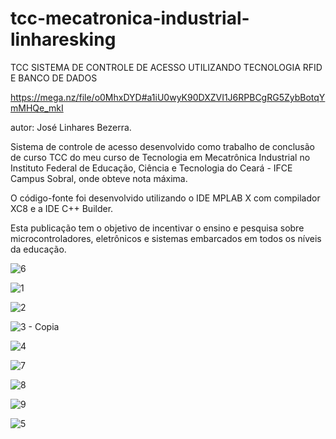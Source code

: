 # tcc-mecatronica-industrial-linharesking
TCC SISTEMA DE CONTROLE DE ACESSO UTILIZANDO TECNOLOGIA RFID E BANCO DE DADOS

https://mega.nz/file/o0MhxDYD#a1iU0wyK90DXZVI1J6RPBCgRG5ZybBotqYmMHQe_mkI

autor: José Linhares Bezerra.

Sistema de controle de acesso desenvolvido como trabalho de conclusão de curso TCC do meu curso de Tecnologia em Mecatrônica Industrial no Instituto Federal de Educação, Ciência e Tecnologia do Ceará - IFCE Campus Sobral, onde obteve nota máxima.

O código-fonte foi desenvolvido utilizando o IDE MPLAB X com compilador XC8 e a IDE C++ Builder.

Esta publicação tem o objetivo de incentivar o ensino e pesquisa sobre microcontroladores, eletrônicos e sistemas embarcados em todos os níveis da educação.

![6](https://github.com/user-attachments/assets/06e82f20-e7f2-465b-8aea-869482fb949e)


![1](https://github.com/user-attachments/assets/a611919d-b720-411f-bb6e-cfb2d36ffdd8)

![2](https://github.com/user-attachments/assets/3703a56e-4368-4421-bead-7754926eda12)

![3 - Copia](https://github.com/user-attachments/assets/86625ef4-83c4-42c6-a1ad-69d526c9df79)


![4](https://github.com/user-attachments/assets/820a0981-05dc-4faa-bcdc-a10ea29c6fc9)

![7](https://github.com/user-attachments/assets/24a76b01-9009-4c87-95ef-02651b0e05ce)

![8](https://github.com/user-attachments/assets/a3a18968-086e-49db-95fe-a4fad72c3431)

![9](https://github.com/user-attachments/assets/3c128031-9775-44a6-8507-3d85ef9db907)

![5](https://github.com/user-attachments/assets/69813aa1-6a61-4839-9322-b7f5ac89a96f)






